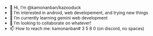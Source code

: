 - 👋 Hi, I’m @kamonanban/kazooduck
- 👀 I’m interested in android, web developement, and trying new things
- 🌱 I’m currently learning gemini web development
- 💞️ I’m looking to collaborate on whatever!
- 📫 How to reach me: kamonanban# 3 5 8 0 (on discord, no spaces)

<!---
kazooduck/kazooduck is a ✨ special ✨ repository because its `README.md` (this file) appears on your GitHub profile.
You can click the Preview link to take a look at your changes.
--->
